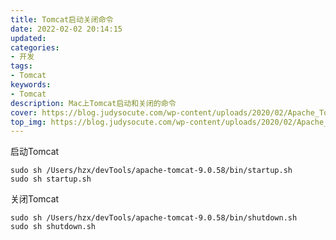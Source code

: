 ```yaml
---
title: Tomcat启动关闭命令
date: 2022-02-02 20:14:15
updated:
categories: 
- 开发
tags: 
- Tomcat
keywords:
- Tomcat
description: Mac上Tomcat启动和关闭的命令
cover: https://blog.judysocute.com/wp-content/uploads/2020/02/Apache_Tomcat_Logo.jpg
top_img: https://blog.judysocute.com/wp-content/uploads/2020/02/Apache_Tomcat_Logo.jpg
---
```


启动Tomcat

```shell
sudo sh /Users/hzx/devTools/apache-tomcat-9.0.58/bin/startup.sh
sudo sh startup.sh
```

关闭Tomcat

```shell
sudo sh /Users/hzx/devTools/apache-tomcat-9.0.58/bin/shutdown.sh
sudo sh shutdown.sh
```
